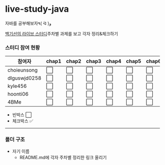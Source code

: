 # live-study-java
자바를 공부해보자٩( ᐛ )و


[백기선의 라이브 스터디](https://github.com/whiteship/live-study)주차별 과제를 보고 각자 정리&체크하기

### 스터디 참여 현황 
|참여자|chap1|chap2|chap3|chap4|chap5|chap6|chap7|chap8|chap9|chap10|chap11|chap12|chap13|chap14|chap15|
| ------ | ------ | ------ | ------ | ------ | ------ | ------ | ------ | ------ | ------ | ------ | ------ | ------ | ------ | ------ | ------ |
|choieunsong| :white_large_square: | :white_large_square:| :white_large_square: | :white_large_square: | :white_large_square: | :white_large_square: |:white_large_square: |:white_large_square: |:white_large_square: |:white_large_square: |:white_large_square: |:white_large_square: |:white_large_square: |:white_large_square: |:white_large_square: |
|dlguswjd0258| :white_large_square: | :white_large_square:| :white_large_square: | :white_large_square: | :white_large_square: | :white_large_square: |:white_large_square: |:white_large_square: |:white_large_square: |:white_large_square: |:white_large_square: |:white_large_square: |:white_large_square: |:white_large_square: |:white_large_square: |
|kyle456| :white_large_square: | :white_large_square:| :white_large_square: | :white_large_square: | :white_large_square: | :white_large_square: |:white_large_square: |:white_large_square: |:white_large_square: |:white_large_square: |:white_large_square: |:white_large_square: |:white_large_square: |:white_large_square: |:white_large_square: |
|hoonti06| :white_large_square: | :white_large_square:| :white_large_square: | :white_large_square: | :white_large_square: | :white_large_square: |:white_large_square: |:white_large_square: |:white_large_square: |:white_large_square: |:white_large_square: |:white_large_square: |:white_large_square: |:white_large_square: |:white_large_square: |
|4BMe| :white_large_square: | :white_large_square:| :white_large_square: | :white_large_square: | :white_large_square: | :white_large_square: |:white_large_square: |:white_large_square: |:white_large_square: |:white_large_square: |:white_large_square: |:white_large_square: |:white_large_square: |:white_large_square: |:white_large_square: |


* 빈박스 :white_large_square:
* 체크박스 :white_check_mark:

-----
### 폴더 구조
+ 자기 이름
  + README.md에 각자 주차별 정리한 링크 올리기
